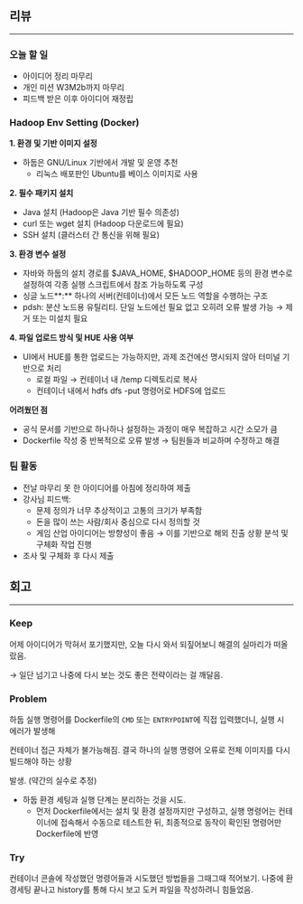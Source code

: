 ## 리뷰

---

### 오늘 할 일

- 아이디어 정리 마무리
- 개인 미션 W3M2b까지 마무리
- 피드백 받은 이후 아이디어 재정립

### Hadoop Env Setting (Docker)

**1. 환경 및 기반 이미지 설정**

- 하둡은 GNU/Linux 기반에서 개발 및 운영 추천
    - 리눅스 배포판인 Ubuntu를 베이스 이미지로 사용

**2. 필수 패키지 설치**

- Java 설치 (Hadoop은 Java 기반 필수 의존성)
- curl 또는 wget 설치 (Hadoop 다운로드에 필요)
- SSH 설치 (클러스터 간 통신을 위해 필요)

**3. 환경 변수 설정**

- 자바와 하둡의 설치 경로를 $JAVA_HOME, $HADOOP_HOME 등의 환경 변수로 설정하여 각종 실행 스크립트에서 참조 가능하도록 구성
- 싱글 노드**:** 하나의 서버(컨테이너)에서 모든 노드 역할을 수행하는 구조
- pdsh: 분산 노드용 유틸리티. 단일 노드에선 필요 없고 오히려 오류 발생 가능 → 제거 또는 미설치 필요

**4. 파일 업로드 방식 및 HUE 사용 여부**

- UI에서 HUE를 통한 업로드는 가능하지만, 과제 조건에선 명시되지 않아 터미널 기반으로 처리
    - 로컬 파일 → 컨테이너 내 /temp 디렉토리로 복사
    - 컨테이너 내에서 hdfs dfs -put 명령어로 HDFS에 업로드

**어려웠던 점**

- 공식 문서를 기반으로 하나하나 설정하는 과정이 매우 복잡하고 시간 소모가 큼
- Dockerfile 작성 중 반복적으로 오류 발생 → 팀원들과 비교하며 수정하고 해결

### **팀 활동**

- 전날 마무리 못 한 아이디어를 아침에 정리하여 제출
- 강사님 피드백:
    - 문제 정의가 너무 추상적이고 고통의 크기가 부족함
    - 돈을 많이 쓰는 사람/회사 중심으로 다시 정의할 것
    - 게임 산업 아이디어는 방향성이 좋음 → 이를 기반으로 해외 진출 상황 분석 및 구체화 작업 진행
- 조사 및 구체화 후 다시 제출

## 회고

---

### Keep

어제 아이디어가 막혀서 포기했지만, 오늘 다시 와서 되짚어보니 해결의 실마리가 떠올랐음.

→ 일단 넘기고 나중에 다시 보는 것도 좋은 전략이라는 걸 깨달음.

### Problem

하둡 실행 명령어를 Dockerfile의 `CMD` 또는 `ENTRYPOINT`에 직접 입력했더니, 실행 시 에러가 발생해

컨테이너 접근 자체가 불가능해짐. 결국 하나의 실행 명령어 오류로 전체 이미지를 다시 빌드해야 하는 상황

발생. (약간의 실수로 추정)

- 하둡 환경 세팅과 실행 단계는 분리하는 것을 시도.
    - 먼저 Dockerfile에서는 설치 및 환경 설정까지만 구성하고, 실행 명령어는 컨테이너에 접속해서 수동으로 테스트한 뒤, 최종적으로 동작이 확인된 명령어만 Dockerfile에 반영

### Try

컨테이너 콘솔에 작성했던 명령어들과 시도했던 방법들을 그때그때 적어보기. 나중에 환경세팅 끝나고 history를 통해 다시 보고 도커 파일을 작성하려니 힘들었음.

